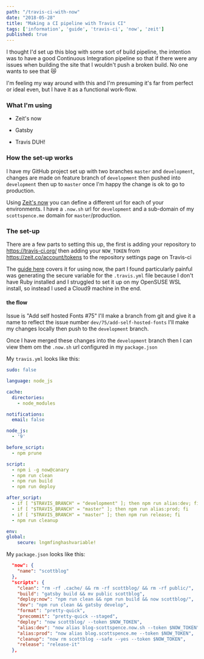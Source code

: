 ```yaml
---
path: "/travis-ci-with-now"
date: "2018-05-28"
title: "Making a CI pipeline with Travis CI"
tags: ['information', 'guide', 'travis-ci', 'now', 'zeit']
published: true
---
```


I thought I'd set up this blog with some sort of build pipeline, the
intention was to have a good Continuous Integration pipeline so that
if there were any issues when building the site that I wouldn't push a
broken build. No one wants to see that 😿

I'm feeling my way around with this and I'm presuming it's far from
perfect or ideal even, but I have it as a functional work-flow.

### What I'm using

* Zeit's now

* Gatsby

* Travis DUH!

### How the set-up works

I have my GitHub project set up with two branches `master` and
`development`, changes are made on feature branch of `development`
then pushed into `development` then up to `master` once I'm happy the
change is ok to go to production.

Using [Zeit's now] you can define a different url for each of your
environments. I have a `.now.sh` url for `development` and a
sub-domain of my `scottspence.me` domain for `master`/production.

### The set-up

There are a few parts to setting this up, the first is adding your
repository to https://travis-ci.org/ then adding your `NOW_TOKEN` from
https://zeit.co/account/tokens to the repository settings page on
Travis-ci

The [guide here] covers it for using now, the part I found
particularly painful was generating the secure variable for the
`.travis.yml` file because I don't have Ruby installed and I struggled
to set it up on my OpenSUSE WSL install, so instead I used a Cloud9
machine in the end.

#### the flow

Issue is "Add self hosted Fonts #75" I'll make a branch from git and
give it a name to reflect the issue number
`dev/75/add-self-hosted-fonts` I'll make my changes locally then push
to the `development` branch.

Once I have merged these changes into the `development` branch then I
can view them om the `.now.sh` url configured in my `package.json`

My `travis.yml` looks like this:

```yml
sudo: false

language: node_js

cache:
  directories:
    - node_modules

notifications:
  email: false

node_js:
  - '9'

before_script:
  - npm prune

script:
  - npm i -g now@canary
  - npm run clean
  - npm run build
  - npm run deploy

after_script:
  - if [ "$TRAVIS_BRANCH" = "development" ]; then npm run alias:dev; fi
  - if [ "$TRAVIS_BRANCH" = "master" ]; then npm run alias:prod; fi
  - if [ "$TRAVIS_BRANCH" = "master" ]; then npm run release; fi
  - npm run cleanup

env:
global:
    secure: lngmfinghashvariable!
```

My `package.json` looks like this:

```json
  "now": {
    "name": "scottblog"
  },
  "scripts": {
    "clean": "rm -rf .cache/ && rm -rf scottblog/ && rm -rf public/",
    "build": "gatsby build && mv public scottblog",
    "deploy:now": "npm run clean && npm run build && now scottblog/",
    "dev": "npm run clean && gatsby develop",
    "format": "pretty-quick",
    "precommit": "pretty-quick --staged",
    "deploy": "now scottblog/ --token $NOW_TOKEN",
    "alias:dev": "now alias blog-scottspence.now.sh --token $NOW_TOKEN",
    "alias:prod": "now alias blog.scottspence.me --token $NOW_TOKEN",
    "cleanup": "now rm scottblog --safe --yes --token $NOW_TOKEN",
    "release": "release-it"
  },
```

[zeit's now]: https://zeit.co/now
[guide here]: https://zeit.co/docs/examples/travis
